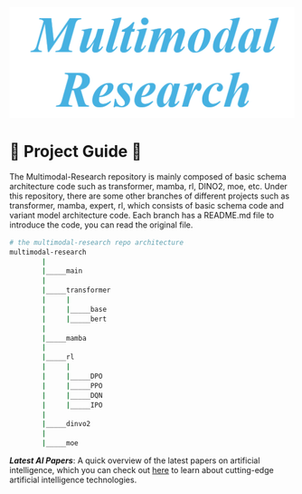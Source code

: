 <div align="center">
    <img src="assets/multimodal_research.jpg" , alt="Project Logo">
</div>

# :rocket: Project Guide :rocket:

The Multimodal-Research repository is mainly composed of basic schema architecture code such as transformer, mamba, rl, DINO2, moe, etc. Under this repository, there are some other branches of different projects such as transformer, mamba, expert, rl, which consists of basic schema code and variant model architecture code. Each branch has a README.md file to introduce the code, you can read the original file.

```bash
# the multimodal-research repo architecture
multimodal-research
        |
        |_____main
        |
        |_____transformer
        |     |
        |     |_____base
        |     |_____bert
        |
        |_____mamba
        |
        |_____rl
        |     |
        |     |_____DPO
        |     |_____PPO
        |     |_____DQN
        |     |_____IPO
        |
        |_____dinvo2
        |
        |_____moe
```

___Latest AI Papers___: A quick overview of the latest papers on artificial intelligence, which you can check out [here](http://paperscope.ai/) to learn about cutting-edge artificial intelligence technologies.  
